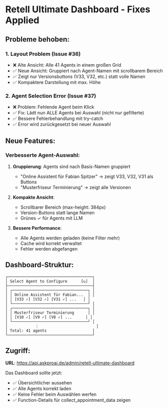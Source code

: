 # Retell Ultimate Dashboard - Fixes Applied

## Probleme behoben:

### 1. **Layout Problem (Issue #36)**
- ❌ Alte Ansicht: Alle 41 Agents in einem großen Grid
- ✅ Neue Ansicht: Gruppiert nach Agent-Namen mit scrollbarem Bereich
- ✅ Zeigt nur Versionsbuttons (V33, V32, etc.) statt volle Namen
- ✅ Kompaktere Darstellung mit max. Höhe

### 2. **Agent Selection Error (Issue #37)**
- ❌ Problem: Fehlende Agent beim Klick
- ✅ Fix: Lädt nun ALLE Agents bei Auswahl (nicht nur gefilterte)
- ✅ Bessere Fehlerbehandlung mit try-catch
- ✅ Error wird zurückgesetzt bei neuer Auswahl

## Neue Features:

### Verbesserte Agent-Auswahl:
1. **Gruppierung**: Agents sind nach Basis-Namen gruppiert
   - "Online Assistent für Fabian Spitzer" → zeigt V33, V32, V31 als Buttons
   - "Musterfriseur Terminierung" → zeigt alle Versionen
   
2. **Kompakte Ansicht**:
   - Scrollbarer Bereich (max-height: 384px)
   - Version-Buttons statt lange Namen
   - Grünes ✓ für Agents mit LLM

3. **Bessere Performance**:
   - Alle Agents werden geladen (keine Filter mehr)
   - Cache wird korrekt verwaltet
   - Fehler werden abgefangen

## Dashboard-Struktur:

```
┌─────────────────────────────────────┐
│ Select Agent to Configure      [↻]  │
├─────────────────────────────────────┤
│ ┌─────────────────────────────────┐ │
│ │ Online Assistent für Fabian...  │ │
│ │ [V33 ✓] [V32 ✓] [V31 ✓] ...   │ │
│ └─────────────────────────────────┘ │
│ ┌─────────────────────────────────┐ │
│ │ Musterfriseur Terminierung      │ │
│ │ [V10 ✓] [V9 ✓] [V8 ✓] ...      │ │
│ └─────────────────────────────────┘ │
│            ⋮                         │
│ Total: 41 agents                    │
└─────────────────────────────────────┘
```

## Zugriff:
**URL**: https://api.askproai.de/admin/retell-ultimate-dashboard

Das Dashboard sollte jetzt:
- ✅ Übersichtlicher aussehen
- ✅ Alle Agents korrekt laden
- ✅ Keine Fehler beim Auswählen werfen
- ✅ Function-Details für collect_appointment_data zeigen